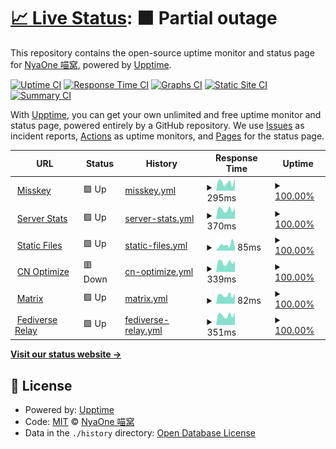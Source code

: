 # [📈 Live Status](https://status.nya.one): <!--live status--> **🟧 Partial outage**

This repository contains the open-source uptime monitor and status page for [NyaOne 喵窝](https://nya.one), powered by [Upptime](https://github.com/upptime/upptime).

[![Uptime CI](https://github.com/nyaone/status/workflows/Uptime%20CI/badge.svg)](https://github.com/nyaone/status/actions?query=workflow%3A%22Uptime+CI%22)
[![Response Time CI](https://github.com/nyaone/status/workflows/Response%20Time%20CI/badge.svg)](https://github.com/nyaone/status/actions?query=workflow%3A%22Response+Time+CI%22)
[![Graphs CI](https://github.com/nyaone/status/workflows/Graphs%20CI/badge.svg)](https://github.com/nyaone/status/actions?query=workflow%3A%22Graphs+CI%22)
[![Static Site CI](https://github.com/nyaone/status/workflows/Static%20Site%20CI/badge.svg)](https://github.com/nyaone/status/actions?query=workflow%3A%22Static+Site+CI%22)
[![Summary CI](https://github.com/nyaone/status/workflows/Summary%20CI/badge.svg)](https://github.com/nyaone/status/actions?query=workflow%3A%22Summary+CI%22)

With [Upptime](https://upptime.js.org), you can get your own unlimited and free uptime monitor and status page, powered entirely by a GitHub repository. We use [Issues](https://github.com/nyaone/status/issues) as incident reports, [Actions](https://github.com/nyaone/status/actions) as uptime monitors, and [Pages](https://status.nya.one) for the status page.

<!--start: status pages-->
<!-- This summary is generated by Upptime (https://github.com/upptime/upptime) -->
<!-- Do not edit this manually, your changes will be overwritten -->
<!-- prettier-ignore -->
| URL | Status | History | Response Time | Uptime |
| --- | ------ | ------- | ------------- | ------ |
| <img alt="" src="https://favicons.githubusercontent.com/nya.one" height="13"> [Misskey](https://nya.one) | 🟩 Up | [misskey.yml](https://github.com/nyaone/status/commits/HEAD/history/misskey.yml) | <details><summary><img alt="Response time graph" src="./graphs/misskey/response-time-week.png" height="20"> 295ms</summary><br><a href="https://status.nya.one/history/misskey"><img alt="Response time 321" src="https://img.shields.io/endpoint?url=https%3A%2F%2Fraw.githubusercontent.com%2Fnyaone%2Fstatus%2FHEAD%2Fapi%2Fmisskey%2Fresponse-time.json"></a><br><a href="https://status.nya.one/history/misskey"><img alt="24-hour response time 437" src="https://img.shields.io/endpoint?url=https%3A%2F%2Fraw.githubusercontent.com%2Fnyaone%2Fstatus%2FHEAD%2Fapi%2Fmisskey%2Fresponse-time-day.json"></a><br><a href="https://status.nya.one/history/misskey"><img alt="7-day response time 295" src="https://img.shields.io/endpoint?url=https%3A%2F%2Fraw.githubusercontent.com%2Fnyaone%2Fstatus%2FHEAD%2Fapi%2Fmisskey%2Fresponse-time-week.json"></a><br><a href="https://status.nya.one/history/misskey"><img alt="30-day response time 337" src="https://img.shields.io/endpoint?url=https%3A%2F%2Fraw.githubusercontent.com%2Fnyaone%2Fstatus%2FHEAD%2Fapi%2Fmisskey%2Fresponse-time-month.json"></a><br><a href="https://status.nya.one/history/misskey"><img alt="1-year response time 321" src="https://img.shields.io/endpoint?url=https%3A%2F%2Fraw.githubusercontent.com%2Fnyaone%2Fstatus%2FHEAD%2Fapi%2Fmisskey%2Fresponse-time-year.json"></a></details> | <details><summary><a href="https://status.nya.one/history/misskey">100.00%</a></summary><a href="https://status.nya.one/history/misskey"><img alt="All-time uptime 99.96%" src="https://img.shields.io/endpoint?url=https%3A%2F%2Fraw.githubusercontent.com%2Fnyaone%2Fstatus%2FHEAD%2Fapi%2Fmisskey%2Fuptime.json"></a><br><a href="https://status.nya.one/history/misskey"><img alt="24-hour uptime 100.00%" src="https://img.shields.io/endpoint?url=https%3A%2F%2Fraw.githubusercontent.com%2Fnyaone%2Fstatus%2FHEAD%2Fapi%2Fmisskey%2Fuptime-day.json"></a><br><a href="https://status.nya.one/history/misskey"><img alt="7-day uptime 100.00%" src="https://img.shields.io/endpoint?url=https%3A%2F%2Fraw.githubusercontent.com%2Fnyaone%2Fstatus%2FHEAD%2Fapi%2Fmisskey%2Fuptime-week.json"></a><br><a href="https://status.nya.one/history/misskey"><img alt="30-day uptime 99.92%" src="https://img.shields.io/endpoint?url=https%3A%2F%2Fraw.githubusercontent.com%2Fnyaone%2Fstatus%2FHEAD%2Fapi%2Fmisskey%2Fuptime-month.json"></a><br><a href="https://status.nya.one/history/misskey"><img alt="1-year uptime 99.96%" src="https://img.shields.io/endpoint?url=https%3A%2F%2Fraw.githubusercontent.com%2Fnyaone%2Fstatus%2FHEAD%2Fapi%2Fmisskey%2Fuptime-year.json"></a></details>
| <img alt="" src="https://favicons.githubusercontent.com/stats.nya.one" height="13"> [Server Stats](https://stats.nya.one) | 🟩 Up | [server-stats.yml](https://github.com/nyaone/status/commits/HEAD/history/server-stats.yml) | <details><summary><img alt="Response time graph" src="./graphs/server-stats/response-time-week.png" height="20"> 370ms</summary><br><a href="https://status.nya.one/history/server-stats"><img alt="Response time 334" src="https://img.shields.io/endpoint?url=https%3A%2F%2Fraw.githubusercontent.com%2Fnyaone%2Fstatus%2FHEAD%2Fapi%2Fserver-stats%2Fresponse-time.json"></a><br><a href="https://status.nya.one/history/server-stats"><img alt="24-hour response time 450" src="https://img.shields.io/endpoint?url=https%3A%2F%2Fraw.githubusercontent.com%2Fnyaone%2Fstatus%2FHEAD%2Fapi%2Fserver-stats%2Fresponse-time-day.json"></a><br><a href="https://status.nya.one/history/server-stats"><img alt="7-day response time 370" src="https://img.shields.io/endpoint?url=https%3A%2F%2Fraw.githubusercontent.com%2Fnyaone%2Fstatus%2FHEAD%2Fapi%2Fserver-stats%2Fresponse-time-week.json"></a><br><a href="https://status.nya.one/history/server-stats"><img alt="30-day response time 386" src="https://img.shields.io/endpoint?url=https%3A%2F%2Fraw.githubusercontent.com%2Fnyaone%2Fstatus%2FHEAD%2Fapi%2Fserver-stats%2Fresponse-time-month.json"></a><br><a href="https://status.nya.one/history/server-stats"><img alt="1-year response time 334" src="https://img.shields.io/endpoint?url=https%3A%2F%2Fraw.githubusercontent.com%2Fnyaone%2Fstatus%2FHEAD%2Fapi%2Fserver-stats%2Fresponse-time-year.json"></a></details> | <details><summary><a href="https://status.nya.one/history/server-stats">100.00%</a></summary><a href="https://status.nya.one/history/server-stats"><img alt="All-time uptime 99.98%" src="https://img.shields.io/endpoint?url=https%3A%2F%2Fraw.githubusercontent.com%2Fnyaone%2Fstatus%2FHEAD%2Fapi%2Fserver-stats%2Fuptime.json"></a><br><a href="https://status.nya.one/history/server-stats"><img alt="24-hour uptime 100.00%" src="https://img.shields.io/endpoint?url=https%3A%2F%2Fraw.githubusercontent.com%2Fnyaone%2Fstatus%2FHEAD%2Fapi%2Fserver-stats%2Fuptime-day.json"></a><br><a href="https://status.nya.one/history/server-stats"><img alt="7-day uptime 100.00%" src="https://img.shields.io/endpoint?url=https%3A%2F%2Fraw.githubusercontent.com%2Fnyaone%2Fstatus%2FHEAD%2Fapi%2Fserver-stats%2Fuptime-week.json"></a><br><a href="https://status.nya.one/history/server-stats"><img alt="30-day uptime 99.92%" src="https://img.shields.io/endpoint?url=https%3A%2F%2Fraw.githubusercontent.com%2Fnyaone%2Fstatus%2FHEAD%2Fapi%2Fserver-stats%2Fuptime-month.json"></a><br><a href="https://status.nya.one/history/server-stats"><img alt="1-year uptime 99.98%" src="https://img.shields.io/endpoint?url=https%3A%2F%2Fraw.githubusercontent.com%2Fnyaone%2Fstatus%2FHEAD%2Fapi%2Fserver-stats%2Fuptime-year.json"></a></details>
| <img alt="" src="https://favicons.githubusercontent.com/file.nya.one" height="13"> [Static Files](https://file.nya.one/files/b116f00c-107e-4929-8b39-3fc2e9b8e5a2) | 🟩 Up | [static-files.yml](https://github.com/nyaone/status/commits/HEAD/history/static-files.yml) | <details><summary><img alt="Response time graph" src="./graphs/static-files/response-time-week.png" height="20"> 85ms</summary><br><a href="https://status.nya.one/history/static-files"><img alt="Response time 84" src="https://img.shields.io/endpoint?url=https%3A%2F%2Fraw.githubusercontent.com%2Fnyaone%2Fstatus%2FHEAD%2Fapi%2Fstatic-files%2Fresponse-time.json"></a><br><a href="https://status.nya.one/history/static-files"><img alt="24-hour response time 53" src="https://img.shields.io/endpoint?url=https%3A%2F%2Fraw.githubusercontent.com%2Fnyaone%2Fstatus%2FHEAD%2Fapi%2Fstatic-files%2Fresponse-time-day.json"></a><br><a href="https://status.nya.one/history/static-files"><img alt="7-day response time 85" src="https://img.shields.io/endpoint?url=https%3A%2F%2Fraw.githubusercontent.com%2Fnyaone%2Fstatus%2FHEAD%2Fapi%2Fstatic-files%2Fresponse-time-week.json"></a><br><a href="https://status.nya.one/history/static-files"><img alt="30-day response time 79" src="https://img.shields.io/endpoint?url=https%3A%2F%2Fraw.githubusercontent.com%2Fnyaone%2Fstatus%2FHEAD%2Fapi%2Fstatic-files%2Fresponse-time-month.json"></a><br><a href="https://status.nya.one/history/static-files"><img alt="1-year response time 84" src="https://img.shields.io/endpoint?url=https%3A%2F%2Fraw.githubusercontent.com%2Fnyaone%2Fstatus%2FHEAD%2Fapi%2Fstatic-files%2Fresponse-time-year.json"></a></details> | <details><summary><a href="https://status.nya.one/history/static-files">100.00%</a></summary><a href="https://status.nya.one/history/static-files"><img alt="All-time uptime 100.00%" src="https://img.shields.io/endpoint?url=https%3A%2F%2Fraw.githubusercontent.com%2Fnyaone%2Fstatus%2FHEAD%2Fapi%2Fstatic-files%2Fuptime.json"></a><br><a href="https://status.nya.one/history/static-files"><img alt="24-hour uptime 100.00%" src="https://img.shields.io/endpoint?url=https%3A%2F%2Fraw.githubusercontent.com%2Fnyaone%2Fstatus%2FHEAD%2Fapi%2Fstatic-files%2Fuptime-day.json"></a><br><a href="https://status.nya.one/history/static-files"><img alt="7-day uptime 100.00%" src="https://img.shields.io/endpoint?url=https%3A%2F%2Fraw.githubusercontent.com%2Fnyaone%2Fstatus%2FHEAD%2Fapi%2Fstatic-files%2Fuptime-week.json"></a><br><a href="https://status.nya.one/history/static-files"><img alt="30-day uptime 100.00%" src="https://img.shields.io/endpoint?url=https%3A%2F%2Fraw.githubusercontent.com%2Fnyaone%2Fstatus%2FHEAD%2Fapi%2Fstatic-files%2Fuptime-month.json"></a><br><a href="https://status.nya.one/history/static-files"><img alt="1-year uptime 100.00%" src="https://img.shields.io/endpoint?url=https%3A%2F%2Fraw.githubusercontent.com%2Fnyaone%2Fstatus%2FHEAD%2Fapi%2Fstatic-files%2Fuptime-year.json"></a></details>
| <img alt="" src="https://favicons.githubusercontent.com/m.nya.one" height="13"> [CN Optimize](https://m.nya.one) | 🟥 Down | [cn-optimize.yml](https://github.com/nyaone/status/commits/HEAD/history/cn-optimize.yml) | <details><summary><img alt="Response time graph" src="./graphs/cn-optimize/response-time-week.png" height="20"> 339ms</summary><br><a href="https://status.nya.one/history/cn-optimize"><img alt="Response time 397" src="https://img.shields.io/endpoint?url=https%3A%2F%2Fraw.githubusercontent.com%2Fnyaone%2Fstatus%2FHEAD%2Fapi%2Fcn-optimize%2Fresponse-time.json"></a><br><a href="https://status.nya.one/history/cn-optimize"><img alt="24-hour response time 391" src="https://img.shields.io/endpoint?url=https%3A%2F%2Fraw.githubusercontent.com%2Fnyaone%2Fstatus%2FHEAD%2Fapi%2Fcn-optimize%2Fresponse-time-day.json"></a><br><a href="https://status.nya.one/history/cn-optimize"><img alt="7-day response time 339" src="https://img.shields.io/endpoint?url=https%3A%2F%2Fraw.githubusercontent.com%2Fnyaone%2Fstatus%2FHEAD%2Fapi%2Fcn-optimize%2Fresponse-time-week.json"></a><br><a href="https://status.nya.one/history/cn-optimize"><img alt="30-day response time 334" src="https://img.shields.io/endpoint?url=https%3A%2F%2Fraw.githubusercontent.com%2Fnyaone%2Fstatus%2FHEAD%2Fapi%2Fcn-optimize%2Fresponse-time-month.json"></a><br><a href="https://status.nya.one/history/cn-optimize"><img alt="1-year response time 397" src="https://img.shields.io/endpoint?url=https%3A%2F%2Fraw.githubusercontent.com%2Fnyaone%2Fstatus%2FHEAD%2Fapi%2Fcn-optimize%2Fresponse-time-year.json"></a></details> | <details><summary><a href="https://status.nya.one/history/cn-optimize">100.00%</a></summary><a href="https://status.nya.one/history/cn-optimize"><img alt="All-time uptime 99.93%" src="https://img.shields.io/endpoint?url=https%3A%2F%2Fraw.githubusercontent.com%2Fnyaone%2Fstatus%2FHEAD%2Fapi%2Fcn-optimize%2Fuptime.json"></a><br><a href="https://status.nya.one/history/cn-optimize"><img alt="24-hour uptime 99.99%" src="https://img.shields.io/endpoint?url=https%3A%2F%2Fraw.githubusercontent.com%2Fnyaone%2Fstatus%2FHEAD%2Fapi%2Fcn-optimize%2Fuptime-day.json"></a><br><a href="https://status.nya.one/history/cn-optimize"><img alt="7-day uptime 100.00%" src="https://img.shields.io/endpoint?url=https%3A%2F%2Fraw.githubusercontent.com%2Fnyaone%2Fstatus%2FHEAD%2Fapi%2Fcn-optimize%2Fuptime-week.json"></a><br><a href="https://status.nya.one/history/cn-optimize"><img alt="30-day uptime 99.92%" src="https://img.shields.io/endpoint?url=https%3A%2F%2Fraw.githubusercontent.com%2Fnyaone%2Fstatus%2FHEAD%2Fapi%2Fcn-optimize%2Fuptime-month.json"></a><br><a href="https://status.nya.one/history/cn-optimize"><img alt="1-year uptime 99.93%" src="https://img.shields.io/endpoint?url=https%3A%2F%2Fraw.githubusercontent.com%2Fnyaone%2Fstatus%2FHEAD%2Fapi%2Fcn-optimize%2Fuptime-year.json"></a></details>
| <img alt="" src="https://favicons.githubusercontent.com/nya.one" height="13"> [Matrix](https://nya.one/_matrix/client/versions) | 🟩 Up | [matrix.yml](https://github.com/nyaone/status/commits/HEAD/history/matrix.yml) | <details><summary><img alt="Response time graph" src="./graphs/matrix/response-time-week.png" height="20"> 82ms</summary><br><a href="https://status.nya.one/history/matrix"><img alt="Response time 72" src="https://img.shields.io/endpoint?url=https%3A%2F%2Fraw.githubusercontent.com%2Fnyaone%2Fstatus%2FHEAD%2Fapi%2Fmatrix%2Fresponse-time.json"></a><br><a href="https://status.nya.one/history/matrix"><img alt="24-hour response time 103" src="https://img.shields.io/endpoint?url=https%3A%2F%2Fraw.githubusercontent.com%2Fnyaone%2Fstatus%2FHEAD%2Fapi%2Fmatrix%2Fresponse-time-day.json"></a><br><a href="https://status.nya.one/history/matrix"><img alt="7-day response time 82" src="https://img.shields.io/endpoint?url=https%3A%2F%2Fraw.githubusercontent.com%2Fnyaone%2Fstatus%2FHEAD%2Fapi%2Fmatrix%2Fresponse-time-week.json"></a><br><a href="https://status.nya.one/history/matrix"><img alt="30-day response time 87" src="https://img.shields.io/endpoint?url=https%3A%2F%2Fraw.githubusercontent.com%2Fnyaone%2Fstatus%2FHEAD%2Fapi%2Fmatrix%2Fresponse-time-month.json"></a><br><a href="https://status.nya.one/history/matrix"><img alt="1-year response time 72" src="https://img.shields.io/endpoint?url=https%3A%2F%2Fraw.githubusercontent.com%2Fnyaone%2Fstatus%2FHEAD%2Fapi%2Fmatrix%2Fresponse-time-year.json"></a></details> | <details><summary><a href="https://status.nya.one/history/matrix">100.00%</a></summary><a href="https://status.nya.one/history/matrix"><img alt="All-time uptime 99.97%" src="https://img.shields.io/endpoint?url=https%3A%2F%2Fraw.githubusercontent.com%2Fnyaone%2Fstatus%2FHEAD%2Fapi%2Fmatrix%2Fuptime.json"></a><br><a href="https://status.nya.one/history/matrix"><img alt="24-hour uptime 100.00%" src="https://img.shields.io/endpoint?url=https%3A%2F%2Fraw.githubusercontent.com%2Fnyaone%2Fstatus%2FHEAD%2Fapi%2Fmatrix%2Fuptime-day.json"></a><br><a href="https://status.nya.one/history/matrix"><img alt="7-day uptime 100.00%" src="https://img.shields.io/endpoint?url=https%3A%2F%2Fraw.githubusercontent.com%2Fnyaone%2Fstatus%2FHEAD%2Fapi%2Fmatrix%2Fuptime-week.json"></a><br><a href="https://status.nya.one/history/matrix"><img alt="30-day uptime 99.93%" src="https://img.shields.io/endpoint?url=https%3A%2F%2Fraw.githubusercontent.com%2Fnyaone%2Fstatus%2FHEAD%2Fapi%2Fmatrix%2Fuptime-month.json"></a><br><a href="https://status.nya.one/history/matrix"><img alt="1-year uptime 99.97%" src="https://img.shields.io/endpoint?url=https%3A%2F%2Fraw.githubusercontent.com%2Fnyaone%2Fstatus%2FHEAD%2Fapi%2Fmatrix%2Fuptime-year.json"></a></details>
| <img alt="" src="https://favicons.githubusercontent.com/relay.nya.one" height="13"> [Fediverse Relay](https://relay.nya.one/stats) | 🟩 Up | [fediverse-relay.yml](https://github.com/nyaone/status/commits/HEAD/history/fediverse-relay.yml) | <details><summary><img alt="Response time graph" src="./graphs/fediverse-relay/response-time-week.png" height="20"> 351ms</summary><br><a href="https://status.nya.one/history/fediverse-relay"><img alt="Response time 404" src="https://img.shields.io/endpoint?url=https%3A%2F%2Fraw.githubusercontent.com%2Fnyaone%2Fstatus%2FHEAD%2Fapi%2Ffediverse-relay%2Fresponse-time.json"></a><br><a href="https://status.nya.one/history/fediverse-relay"><img alt="24-hour response time 439" src="https://img.shields.io/endpoint?url=https%3A%2F%2Fraw.githubusercontent.com%2Fnyaone%2Fstatus%2FHEAD%2Fapi%2Ffediverse-relay%2Fresponse-time-day.json"></a><br><a href="https://status.nya.one/history/fediverse-relay"><img alt="7-day response time 351" src="https://img.shields.io/endpoint?url=https%3A%2F%2Fraw.githubusercontent.com%2Fnyaone%2Fstatus%2FHEAD%2Fapi%2Ffediverse-relay%2Fresponse-time-week.json"></a><br><a href="https://status.nya.one/history/fediverse-relay"><img alt="30-day response time 701" src="https://img.shields.io/endpoint?url=https%3A%2F%2Fraw.githubusercontent.com%2Fnyaone%2Fstatus%2FHEAD%2Fapi%2Ffediverse-relay%2Fresponse-time-month.json"></a><br><a href="https://status.nya.one/history/fediverse-relay"><img alt="1-year response time 404" src="https://img.shields.io/endpoint?url=https%3A%2F%2Fraw.githubusercontent.com%2Fnyaone%2Fstatus%2FHEAD%2Fapi%2Ffediverse-relay%2Fresponse-time-year.json"></a></details> | <details><summary><a href="https://status.nya.one/history/fediverse-relay">100.00%</a></summary><a href="https://status.nya.one/history/fediverse-relay"><img alt="All-time uptime 99.99%" src="https://img.shields.io/endpoint?url=https%3A%2F%2Fraw.githubusercontent.com%2Fnyaone%2Fstatus%2FHEAD%2Fapi%2Ffediverse-relay%2Fuptime.json"></a><br><a href="https://status.nya.one/history/fediverse-relay"><img alt="24-hour uptime 100.00%" src="https://img.shields.io/endpoint?url=https%3A%2F%2Fraw.githubusercontent.com%2Fnyaone%2Fstatus%2FHEAD%2Fapi%2Ffediverse-relay%2Fuptime-day.json"></a><br><a href="https://status.nya.one/history/fediverse-relay"><img alt="7-day uptime 100.00%" src="https://img.shields.io/endpoint?url=https%3A%2F%2Fraw.githubusercontent.com%2Fnyaone%2Fstatus%2FHEAD%2Fapi%2Ffediverse-relay%2Fuptime-week.json"></a><br><a href="https://status.nya.one/history/fediverse-relay"><img alt="30-day uptime 99.93%" src="https://img.shields.io/endpoint?url=https%3A%2F%2Fraw.githubusercontent.com%2Fnyaone%2Fstatus%2FHEAD%2Fapi%2Ffediverse-relay%2Fuptime-month.json"></a><br><a href="https://status.nya.one/history/fediverse-relay"><img alt="1-year uptime 99.99%" src="https://img.shields.io/endpoint?url=https%3A%2F%2Fraw.githubusercontent.com%2Fnyaone%2Fstatus%2FHEAD%2Fapi%2Ffediverse-relay%2Fuptime-year.json"></a></details>

<!--end: status pages-->

[**Visit our status website →**](https://status.nya.one)

## 📄 License

- Powered by: [Upptime](https://github.com/upptime/upptime)
- Code: [MIT](./LICENSE) © [NyaOne 喵窝](https://nya.one)
- Data in the `./history` directory: [Open Database License](https://opendatacommons.org/licenses/odbl/1-0/)
